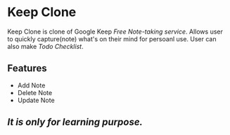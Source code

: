 # Keep Clone

Keep Clone is clone of Google Keep _Free Note-taking service_. 
Allows user to quickly capture(note) what's on their mind for persoanl use. User can also make _Todo  Checklist_.

## Features
 - Add Note
 - Delete Note
 - Update Note





## _It is only for learning purpose._

